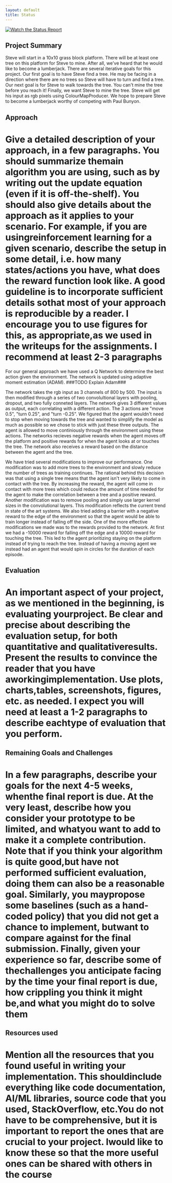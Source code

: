 ```yaml
---
layout: default
title: Status
---
```

[![Watch the Status Report](https://img.youtube.com/vi/kHjt8DJ0yOw/maxresdefault.jpg)](https://youtu.be/kHjt8DJ0yOw) 
## Project Summary
Steve will start in a 10x10 grass block platform. There will be at least one tree on this platform for Steve to mine. After all, we've heard that he would like to become a lumberjack. There are several iterative goals for this project. Our first goal is to have Steve find a tree. He may be facing in a direction where there are no trees so Steve will have to turn and find a tree. Our next goal is for Steve to walk towards the tree. You can't mine the tree before you reach it! Finally, we want Steve to mine the tree. Steve will get his input as rgb pixels using ColourMapProducer. We hope to prepare Steve to become a lumberjack worthy of competing with Paul Bunyon.

## Approach
# Give a detailed description of your approach, in a few paragraphs. You should summarize themain algorithm you are using, such as by writing out the update equation (even if it is off-the-shelf). You should also give details about the approach as it applies to your scenario.  For example, if you are usingreinforcement learning for a given scenario, describe the setup in some detail, i.e. how many states/actions you have, what does the reward function look like. A good guideline is to incorporate sufficient details sothat most of your approach is reproducible by a reader. I encourage you to use figures for this, as appropriate,as we used in the writeups for the assignments. I recommend at least 2-3 paragraphs
For our general approach we have used a Q Network to determine the best action given the environment. The network is updated using adaptive moment estimation (ADAM). ###TODO Explain Adam### 

The network takes the rgb input as 3 channels of 800 by 500. The input is then modified through a series of two convolultional layers with pooling, dropout, and two fully conneted layers. The network gives 3 different values as output, each correlating with a different action. The 3 actions are "move 0.5", "turn 0.25", and "turn -0.25". We figured that the agent wouldn't need to stop when moving towards the tree and wanted to simplify the model as much as possible so we chose to stick with just these three outputs. The agent is allowed to move continiously through the environment using these actions. The networks recieves negative rewards when the agent moves off the platform and positive rewards for when the agent looks at or touches the tree. The network also receives a reward based on the distance between the agent and the tree.

We have tried several modifications to improve our performance. One modification was to add more trees to the environment and slowly reduce the number of trees as training continues. The rational behind this decision was that using a single tree means that the agent isn't very likely to come in contact with the tree. By increasing the reward, the agent will come in contact with more trees which could reduce the amount of time needed for the agent to make the correlation between a tree and a positive reward. Another modification was to remove pooling and simply use larger kernel sizes in the convolutional layers. This modification reflects the current trend in state of the art systems. We also tried adding a barrier with a negative reward to the edge of the environment so that the agent would be able to train longer instead of falling off the side. One of the more effective modifications we made was to the rewards provided to the network. At first we had a -10000 reward for falling off the edge and a 10000 reward for touching the tree. This led to the agent prioritizing staying on the platform instead of trying to reach the tree. Instead of having a moving agent we instead had an agent that would spin in circles for the duration of each episode.

## Evaluation
# An important aspect of your project, as we mentioned in the beginning, is evaluating yourproject. Be clear and precise about describing the evaluation setup, for both quantitative and qualitativeresults. Present the results to convince the reader that you have aworkingimplementation. Use plots, charts,tables, screenshots, figures, etc. as needed. I expect you will need at least a 1-2 paragraphs to describe eachtype of evaluation that you perform.


## Remaining Goals and Challenges
# In a few paragraphs, describe your goals for the next 4-5 weeks, whenthe final report is due. At the very least, describe how you consider your prototype to be limited, and whatyou want to add to make it a complete contribution. Note that if you think your algorithm is quite good,but have not performed sufficient evaluation, doing them can also be a reasonable goal. Similarly, you maypropose some baselines (such as a hand-coded policy) that you did not get a chance to implement, butwant to compare against for the final submission. Finally, given your experience so far, describe some of thechallenges you anticipate facing by the time your final report is due, how crippling you think it might be,and what you might do to solve them

## Resources used
# Mention all the resources that you found useful in writing your implementation. This shouldinclude everything like code documentation, AI/ML libraries, source code that you used, StackOverflow, etc.You do not have to be comprehensive, but it is important to report the ones that are crucial to your project. Iwould like to know these so that the more useful ones can be shared with others in the course
